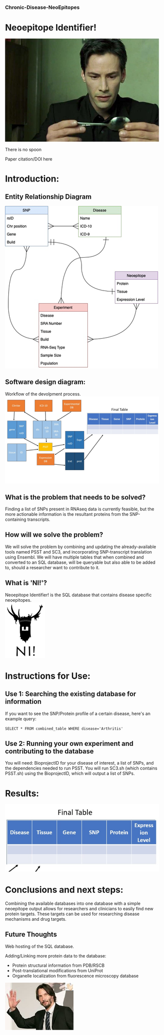 ### Chronic-Disease-NeoEpitopes



# Neoepitope Identifier!

![Flowchart3](imgs/neo_spoon.jpeg)

There is no spoon

Paper citation/DOI here


# Introduction:

## Entity Relationship Diagram

![Flowchart](imgs/ERDneo.jpg)

## Software design diagram:

Workflow of the devolpment process. 
![Flowchart2](imgs/Slide2.jpg)

## What is the problem that needs to be solved?

Finding a list of SNPs present in RNAseq data is currently feasible, but the more actionable information is the resultant proteins from the SNP-containing transcripts.

## How will we solve the problem?

We will solve the problem by combining and updating the already-available tools named PSST and SC3, and incorporating SNP-transcript translation using Ensembl. We will have multiple tables that when combined and converted to an SQL database, will be queryable but also able to be added to, should a researcher want to contribute to it. 

## What is 'NI!'?
Neoepitope Identifier! is the SQL database that contains disease specific neoepitopes.  
![](imgs/NI.png)

# Instructions for Use:

## Use 1: Searching the existing database for information

If you want to see the SNP/Protein profile of a certain disease, here's an example query:

`SELECT * FROM combined_table WHERE disease='Arthritis'`


## Use 2: Running your own experiment and contributing to the database

You will need: BioprojectID for your disease of interest, a list of SNPs, and the dependencies needed to run PSST.
You will run SC3.sh (which contains PSST.sh) using the BioprojectID, which will output a list of SNPs.

# Results:
![](imgs/Slide3.png)

# Conclusions and next steps:
Combining the available databases into one database with a simple neoepitope output allows for researchers and clinicians to easily find new protein targets. These targets can be used for researching disease mechanisms and drug targets. 

## Future Thoughts
Web hosting of the SQL database.

Adding/Linking more protein data to the database:
 - Protein structural information from PDB/RSCB
 - Post-translational modifications from UniProt
 - Organelle localization from fluorescence microscopy database

![](imgs/bye.png)
